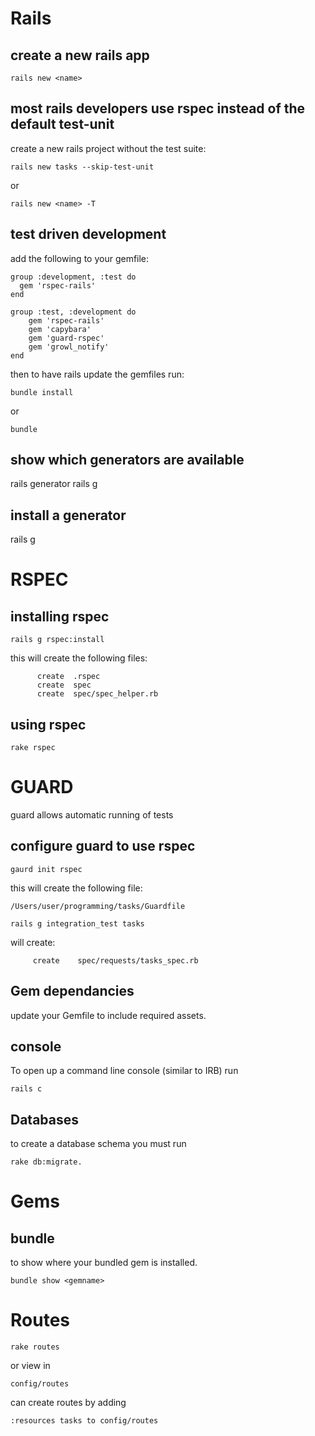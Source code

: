 Rails
=====

create a new rails app
----------------------
```
rails new <name>
```

most rails developers use rspec instead of the default test-unit 
--------------------------------------------------------------
create a new rails project without the test suite:
```
rails new tasks --skip-test-unit
```
or
```
rails new <name> -T
```

test driven development
------------------------
add the following to your gemfile:

```
group :development, :test do
  gem 'rspec-rails'
end
```

```
group :test, :development do
	gem 'rspec-rails'
	gem 'capybara'
	gem 'guard-rspec'
	gem 'growl_notify'
end
```
then to have rails update the gemfiles run:
```
bundle install
```
or
```
bundle
```

show which generators are available
------------------------------------
rails generator
rails g

install a generator
-------------------
rails g <generator name>


RSPEC
=====
installing rspec
-----------------
```
rails g rspec:install
```
this will create the following files:
```
      create  .rspec
      create  spec
      create  spec/spec_helper.rb
```

using rspec
-----------
```
rake rspec
```

GUARD
=====
guard allows automatic running of tests

configure guard to use rspec
----------------------------
```
gaurd init rspec
```
this will create the following file:
```
/Users/user/programming/tasks/Guardfile
```

```
rails g integration_test tasks
```
will create:
```
     create    spec/requests/tasks_spec.rb
```



Gem dependancies
----------------
update your Gemfile to include required assets.

console
-------
To open up a command line console (similar to IRB) run 

```
rails c
```

Databases
---------
to create a database schema you must run
```
rake db:migrate.
```

Gems
====
bundle
------
to show where your bundled gem is installed.
```
bundle show <gemname>
```

Routes
======
```
rake routes
```
or view in 
```
config/routes
```

can create routes by adding
```
:resources tasks to config/routes
```
